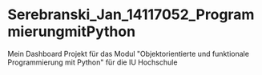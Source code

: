# Serebranski_Jan_14117052_ProgrammierungmitPython
Mein Dashboard Projekt für das Modul "Objektorientierte und funktionale Programmierung mit Python" für die IU Hochschule
